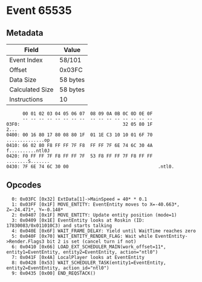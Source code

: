 # Event 65535

## Metadata

| Field           | Value    |
|-----------------|----------|
| Event Index     | 58/101   |
| Offset          | 0x03FC   |
| Data Size       | 58 bytes |
| Calculated Size | 58 bytes |
| Instructions    | 10       |

```
      00 01 02 03 04 05 06 07  08 09 0A 0B 0C 0D 0E 0F
      -- -- -- -- -- -- -- --  -- -- -- -- -- -- -- --
03F0:                                      32 05 80 1F              2...
0400: 00 16 80 17 80 08 80 1F  01 1E C3 10 10 01 6F 70  ..............op
0410: 66 02 80 F8 FF FF 7F F8  FF FF 7F 6E 74 6C 30 4A  f..........ntl0J
0420: F0 FF FF 7F F8 FF FF 7F  53 F8 FF FF 7F F8 FF FF  ........S.......
0430: 7F 6E 74 6C 30 00                                 .ntl0.          
```

## Opcodes

```
  0: 0x03FC [0x32] ExtData[1]->MainSpeed = 40* * 0.1
  1: 0x03FF [0x1F] MOVE_ENTITY: EventEntity moves to X=-40.663*, Z=-24.471*, Y=-0.148*
  2: 0x0407 [0x1F] MOVE_ENTITY: Update entity position (mode=1)
  3: 0x0409 [0x1E] EventEntity looks at Roskin (ID: 17830083/0x011010C3) and starts talking
  4: 0x040E [0x6F] WAIT_FRAME_DELAY: Yield until WaitTime reaches zero
  5: 0x040F [0x70] WAIT_ENTITY_RENDER_FLAG: Wait while EventEntity->Render.Flags3 bit 2 is set (cancel turn if not)
  6: 0x0410 [0x66] LOAD_EXT_SCHEDULER_MAIN(work_offset=11*, entity1=EventEntity, entity2=EventEntity, action="ntl0")
  7: 0x041F [0x4A] LocalPlayer looks at EventEntity
  8: 0x0428 [0x53] WAIT_SCHEDULER_TASK(entity1=EventEntity, entity2=EventEntity, action_id="ntl0")
  9: 0x0435 [0x00] END_REQSTACK()
```
